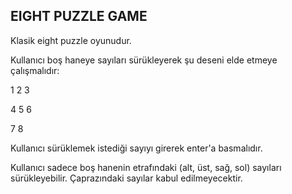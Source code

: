  <h2>EIGHT PUZZLE GAME</h2>
    <p>Klasik eight puzzle oyunudur.</p> 
    <p>Kullanıcı boş haneye sayıları sürükleyerek şu deseni elde etmeye çalışmalıdır:</p>
    <p>1    2   3</p>
    <p>4    5   6</p>
    <p>7    8</p>
    <p>Kullanıcı sürüklemek istediği sayıyı girerek enter'a basmalıdır.</p>
    <p>Kullanıcı sadece boş hanenin etrafındaki (alt, üst, sağ, sol) sayıları sürükleyebilir. Çaprazındaki sayılar kabul edilmeyecektir.</p>
